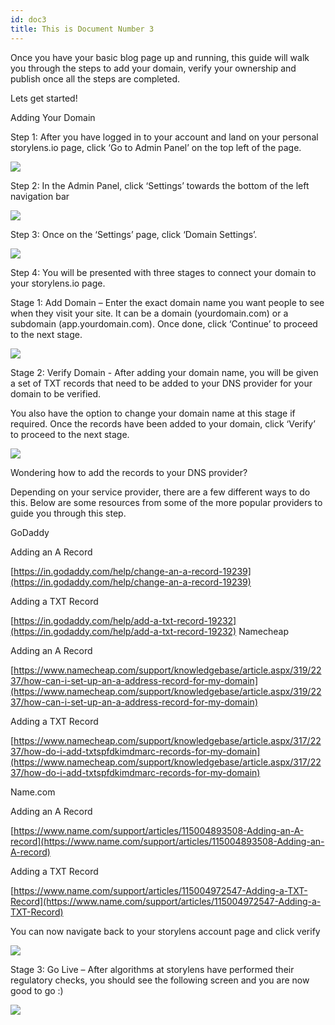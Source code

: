 ```yaml
---
id: doc3
title: This is Document Number 3
---
```


Once you have your basic blog page up and running, this guide will walk you through the steps to add your domain, verify your ownership and publish once all the steps are completed.   
  
Lets get started!  
  
Adding Your Domain  
  

Step 1: After you have logged in to your account and land on your personal storylens.io page, click ‘Go to Admin Panel’ on the top left of the page.  
  
![](https://lh3.googleusercontent.com/9dBrrlcFWLxrBMQ9GFVGZ3P_qBSFjmeybF__divupPbkcJkruOvmbiFtkGH0rwv94ZXKKMOxoDdIJv_cOaPdm37CDb4VFLvZMDLERWCpPfDmbBkO1uzgxR47LwwZPGyEF8wX3hd2)

Step 2: In the Admin Panel, click ‘Settings’ towards the bottom of the left navigation bar

  
![](https://lh5.googleusercontent.com/mdcBm-OuO6MpkqnXVAnOlNmrjRZjadimCyvaBXgOZTWs6Rw4yIMhulGdA1_CdiN6vkMhTGX1q17IzsLDKcK8slsDksukmkaVEuXnPryw9UkoPb4bpceqyQ6BHohJ2Tz-NcaFQa_U)  

  
  

Step 3: Once on the ‘Settings’ page, click ‘Domain Settings’.   
  
![](https://lh6.googleusercontent.com/2WJo4OuLRFtT51SyxLAwcKRYee402sVOuEL0Ns1JNxWsDZGjX-za3o7x8tz-QJWmzytwiim-_Li-cVIa20sEJVS_QdJpVctnpknG33zqIAzjJOjNi0Zj9UVdoE5mR-kpQIK4zHxW) 

Step 4: You will be presented with three stages to connect your domain to your storylens.io page.

Stage 1: Add Domain – Enter the exact domain name you want people to see when they visit your site. It can be a domain (yourdomain.com) or a subdomain (app.yourdomain.com). Once done, click ‘Continue’ to proceed to the next stage.  
  
![](https://lh3.googleusercontent.com/JgDQ645wKVc66s-2TIWUyyG1rYQfpljEG3QY6RGqhxRdAhsVtJ4S-Sn4bWwg6gORuJUUM3B1IZkjMInQKX_1FO8pDT4RR8M81udG2qK7BenY1SBcFFQ4cFsXH40M85CGsyDwchXv)  
  
Stage 2: Verify Domain - After adding your domain name, you will be given a set of TXT records that need to be added to your DNS provider for your domain to be verified.

You also have the option to change your domain name at this stage if required. Once the records have been added to your domain, click ‘Verify’ to proceed to the next stage.  
  
![](https://lh5.googleusercontent.com/hosr3QWre_QU0CtL7rU6ajzhDogdCVXwVDsMLyn10Dyz8rjTghoiRF_uCB0Mib42Bju6pr0IlvZDUtYUxGLZTNMrVB3jM06LiW_LXooDYpUBXUcAvEz4D4aNZIu528oHVYuWjo3L)  

  
  

Wondering how to add the records to your DNS provider?  
  

Depending on your service provider, there are a few different ways to do this. Below are some resources from some of the more popular providers to guide you through this step.

GoDaddy

Adding an A Record

[https://in.godaddy.com/help/change-an-a-record-19239](https://in.godaddy.com/help/change-an-a-record-19239) 

Adding a TXT Record

[https://in.godaddy.com/help/add-a-txt-record-19232](https://in.godaddy.com/help/add-a-txt-record-19232)  Namecheap

Adding an A Record

[https://www.namecheap.com/support/knowledgebase/article.aspx/319/2237/how-can-i-set-up-an-a-address-record-for-my-domain](https://www.namecheap.com/support/knowledgebase/article.aspx/319/2237/how-can-i-set-up-an-a-address-record-for-my-domain) 

Adding a TXT Record

[https://www.namecheap.com/support/knowledgebase/article.aspx/317/2237/how-do-i-add-txtspfdkimdmarc-records-for-my-domain](https://www.namecheap.com/support/knowledgebase/article.aspx/317/2237/how-do-i-add-txtspfdkimdmarc-records-for-my-domain)  

Name.com

Adding an A Record

[https://www.name.com/support/articles/115004893508-Adding-an-A-record](https://www.name.com/support/articles/115004893508-Adding-an-A-record) 

Adding a TXT Record

[https://www.name.com/support/articles/115004972547-Adding-a-TXT-Record](https://www.name.com/support/articles/115004972547-Adding-a-TXT-Record)  

You can now navigate back to your storylens account page and click verify 

  
![](https://lh3.googleusercontent.com/9oLN7iiWDkGGd7hH3SXUzmVhjovCQPWf_IcXczl_kX17tVba1immdj2-ZpiwB-0741Y7qaVgipuXBfZZo3n3YaelANpQuxqhXRKQMAcumVbOetz5JIp_BVT6V4GPm2tlSz45DcwU)  
  

Stage 3: Go Live – After algorithms at storylens have performed their regulatory checks, you should see the following screen and you are now good to go :)

  
![](https://lh3.googleusercontent.com/bBVveY0hACfx7UZn0xbQB2dHZn7FRzzj4skv6TCPjwDME8t3_Zk7jefzHe7hlePYUNvMYHBNNWHe_eEg4LbyOHNVfjCN5vGAQmRugXDJ6fwIUoqEaDqlXQZIzGzgwpqwl3GYG-61)